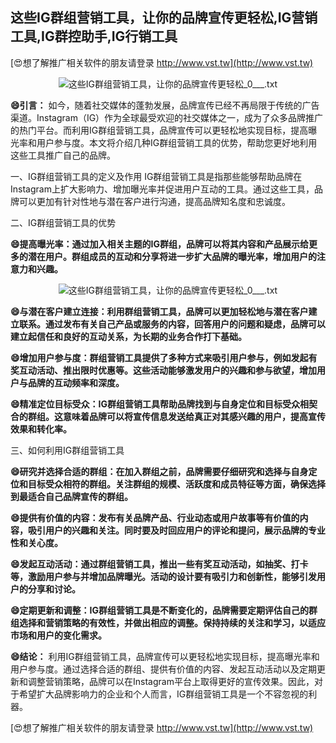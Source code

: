 ## **这些IG群组营销工具，让你的品牌宣传更轻松,IG营销工具,IG群控助手,IG行销工具**

[😍想了解推广相关软件的朋友请登录 http://www.vst.tw](http://www.vst.tw)

 <center><img src="https://vst.tw/MP4/tuiguang/png/3.png" alt="这些IG群组营销工具，让你的品牌宣传更轻松_0___.txt"></center>

**😄引言：**
如今，随着社交媒体的蓬勃发展，品牌宣传已经不再局限于传统的广告渠道。Instagram（IG）作为全球最受欢迎的社交媒体之一，成为了众多品牌推广的热门平台。而利用IG群组营销工具，品牌宣传可以更轻松地实现目标，提高曝光率和用户参与度。本文将介绍几种IG群组营销工具的优势，帮助您更好地利用这些工具推广自己的品牌。

一、IG群组营销工具的定义及作用
IG群组营销工具是指那些能够帮助品牌在Instagram上扩大影响力、增加曝光率并促进用户互动的工具。通过这些工具，品牌可以更加有针对性地与潜在客户进行沟通，提高品牌知名度和忠诚度。

二、IG群组营销工具的优势

**😄提高曝光率：通过加入相关主题的IG群组，品牌可以将其内容和产品展示给更多的潜在用户。群组成员的互动和分享将进一步扩大品牌的曝光率，增加用户的注意力和兴趣。**

 <center><img src="https://vst.tw/MP4/tuiguang/png/2.png" alt="这些IG群组营销工具，让你的品牌宣传更轻松_0___.txt"></center>

**😄与潜在客户建立连接：利用群组营销工具，品牌可以更加轻松地与潜在客户建立联系。通过发布有关自己产品或服务的内容，回答用户的问题和疑虑，品牌可以建立起信任和良好的互动关系，为长期的业务合作打下基础。**

**😄增加用户参与度：群组营销工具提供了多种方式来吸引用户参与，例如发起有奖互动活动、推出限时优惠等。这些活动能够激发用户的兴趣和参与欲望，增加用户与品牌的互动频率和深度。**

**😄精准定位目标受众：IG群组营销工具帮助品牌找到与自身定位和目标受众相契合的群组。这意味着品牌可以将宣传信息发送给真正对其感兴趣的用户，提高宣传效果和转化率。**

三、如何利用IG群组营销工具

**😄研究并选择合适的群组：在加入群组之前，品牌需要仔细研究和选择与自身定位和目标受众相符的群组。关注群组的规模、活跃度和成员特征等方面，确保选择到最适合自己品牌宣传的群组。**

**😄提供有价值的内容：发布有关品牌产品、行业动态或用户故事等有价值的内容，吸引用户的兴趣和关注。同时要及时回应用户的评论和提问，展示品牌的专业性和关心度。**

**😄发起互动活动：通过群组营销工具，推出一些有奖互动活动，如抽奖、打卡等，激励用户参与并增加品牌曝光。活动的设计要有吸引力和创新性，能够引发用户的分享和讨论。**

**😄定期更新和调整：IG群组营销工具是不断变化的，品牌需要定期评估自己的群组选择和营销策略的有效性，并做出相应的调整。保持持续的关注和学习，以适应市场和用户的变化需求。**

**😄结论：**
利用IG群组营销工具，品牌宣传可以更轻松地实现目标，提高曝光率和用户参与度。通过选择合适的群组、提供有价值的内容、发起互动活动以及定期更新和调整营销策略，品牌可以在Instagram平台上取得更好的宣传效果。因此，对于希望扩大品牌影响力的企业和个人而言，IG群组营销工具是一个不容忽视的利器。

[😍想了解推广相关软件的朋友请登录 http://www.vst.tw](http://www.vst.tw)



